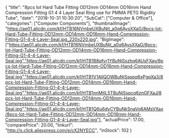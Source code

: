 {
	"title": "8pcs lot Hard Tube Fitting OD12mm OD14mm OD16mm Hand Compression Fitting G1 4  4 Layer Seal Ring use for PMMA PETG Rigidity Tube",
	"date": "2018-10-31 10:30:20",
	"SubCat": ["Computer & Office"],
	"categories": ["Computer Components"],
	"thumbnailImage": "https://ae01.alicdn.com/kf/HTB16NVmbeUXBuNjt_a0q6AysXXaG/8pcs-lot-Hard-Tube-Fitting-OD12mm-OD14mm-OD16mm-Hand-Compression-Fitting-G1-4-4-Layer-Seal.jpg_220x220.jpg",
	"BigImage": ["https://ae01.alicdn.com/kf/HTB16NVmbeUXBuNjt_a0q6AysXXaG/8pcs-lot-Hard-Tube-Fitting-OD12mm-OD14mm-OD16mm-Hand-Compression-Fitting-G1-4-4-Layer-Seal.jpg","https://ae01.alicdn.com/kf/HTB1B8qfvr1YBuNjSszhq6AUsFXay/8pcs-lot-Hard-Tube-Fitting-OD12mm-OD14mm-OD16mm-Hand-Compression-Fitting-G1-4-4-Layer-Seal.jpg","https://ae01.alicdn.com/kf/HTB1V1AllQOWBuNjSsppq6xPgpXa3/8pcs-lot-Hard-Tube-Fitting-OD12mm-OD14mm-OD16mm-Hand-Compression-Fitting-G1-4-4-Layer-Seal.jpg","https://ae01.alicdn.com/kf/HTB1nnMtlL5TBuNjSspcq6znGFXaJ/8pcs-lot-Hard-Tube-Fitting-OD12mm-OD14mm-OD16mm-Hand-Compression-Fitting-G1-4-4-Layer-Seal.jpg","https://ae01.alicdn.com/kf/HTB1Q6u6dyCYBuNkSnaVq6AMsVXax/8pcs-lot-Hard-Tube-Fitting-OD12mm-OD14mm-OD16mm-Hand-Compression-Fitting-G1-4-4-Layer-Seal.jpg"],
	"actualPrice": 17.00,
	"comparePrice": 20.00,
	"linkurl": "http://s.click.aliexpress.com/e/cX2NYECC",
	"inStock": 102
}
